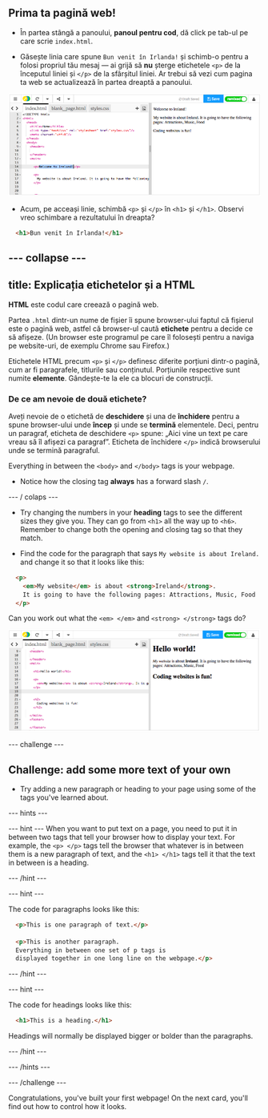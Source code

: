 ## Prima ta pagină web!

- În partea stângă a panoului, **panoul pentru cod**, dă click pe tab-ul pe care scrie `index.html`.

- Găsește linia care spune `Bun venit în Irlanda!` și schimb-o pentru a folosi propriul tău mesaj — ai grijă să **nu** șterge etichetele `<p>` de la începutul liniei și `</p>` de la sfârșitul liniei. Ar trebui să vezi cum pagina ta web se actualizează în partea dreaptă a panoului.

![HTML paragraph example](images/egFirstHtmlCode.png)

- Acum, pe acceași linie, schimbă `<p>` și `</p>` în `<h1>` și `</h1>`. Observi vreo schimbare a rezultatului în dreapta?

```html
  <h1>Bun venit în Irlanda!</h1>
```

## \--- collapse \---

## title: Explicația etichetelor și a HTML

**HTML** este codul care creează o pagină web.

Partea `.html` dintr-un nume de fișier îi spune browser-ului faptul că fișierul este o pagină web, astfel că browser-ul caută **etichete** pentru a decide ce să afișeze. (Un browser este programul pe care îl folosești pentru a naviga pe website-uri, de exemplu Chrome sau Firefox.)

Etichetele HTML precum `<p>` și `</p>` definesc diferite porțiuni dintr-o pagină, cum ar fi paragrafele, titlurile sau conținutul. Porțiunile respective sunt numite **elemente**. Gândește-te la ele ca blocuri de construcții.

### De ce am nevoie de două etichete?

Aveți nevoie de o etichetă de **deschidere** și una de **închidere** pentru a spune browser-ului unde **încep** și unde se **termină** elementele. Deci, pentru un paragraf, eticheta de deschidere `<p>` spune: „Aici vine un text pe care vreau să îl afișezi ca paragraf”. Eticheta de închidere `</p>` indică browserului unde se termină paragraful.

Everything in between the `<body>` and `</body>` tags is your webpage.

- Notice how the closing tag **always** has a forward slash `/`.

\--- / colaps \---

- Try changing the numbers in your **heading** tags to see the different sizes they give you. They can go from `<h1>` all the way up to `<h6>`. Remember to change both the opening and closing tag so that they match.

- Find the code for the paragraph that says `My website is about Ireland.` and change it so that it looks like this:

```html
  <p>
    <em>My website</em> is about <strong>Ireland</strong>. 
    It is going to have the following pages: Attractions, Music, Food
  </p>
```

Can you work out what the `<em> </em>` and `<strong> </strong>` tags do?

![Example of HTML tags](images/egFirstTags.png)

\--- challenge \---

## Challenge: add some more text of your own

- Try adding a new paragraph or heading to your page using some of the tags you've learned about.

\--- hints \---

\--- hint \--- When you want to put text on a page, you need to put it in between two tags that tell your browser how to display your text. For example, the `<p> </p>` tags tell the browser that whatever is in between them is a new paragraph of text, and the `<h1> </h1>` tags tell it that the text in between is a heading.

\--- /hint \---

\--- hint \---

The code for paragraphs looks like this:

```html
  <p>This is one paragraph of text.</p>

  <p>This is another paragraph.
  Everything in between one set of p tags is 
  displayed together in one long line on the webpage.</p>
```

\--- /hint \---

\--- hint \---

The code for headings looks like this:

```html
  <h1>This is a heading.</h1>
```

Headings will normally be displayed bigger or bolder than the paragraphs.

\--- /hint \---

\--- /hints \---

\--- /challenge \---

Congratulations, you've built your first webpage! On the next card, you'll find out how to control how it looks.